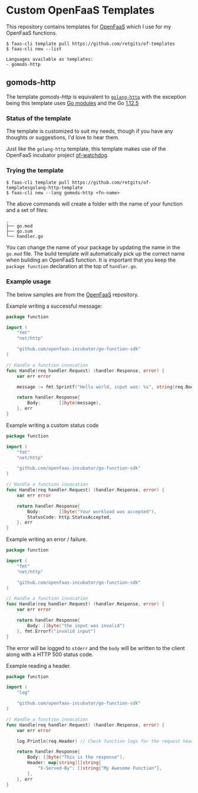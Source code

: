 # Custom OpenFaaS Templates

This repository contains templates for [OpenFaaS](https://openfaas.com) which I use for my OpenFaaS functions.

```
$ faas-cli template pull https://github.com/retgits/of-templates
$ faas-cli new --list

Languages available as templates:
- gomods-http
```

## gomods-http

The template _gomods-http_ is equivalent to [`golang-http`](https://github.com/openfaas-incubator/golang-http-template/tree/master/template/golang-http) with the exception being this template uses [Go modules](https://github.com/golang/go/wiki/Modules) and the Go [1.12.5](https://golang.org/doc/go1.12)

### Status of the template

The template is customized to suit my needs, though if you have any thoughts or suggestions, I'd love to hear them.

Just like the `golang-http` template, this template makes use of the OpenFaaS incubator project [of-watchdog](https://github.com/openfaas-incubator/of-watchdog).

### Trying the template

```
$ faas-cli template pull https://github.com/retgits/of-templatesgolang-http-template
$ faas-cli new --lang gomods-http <fn-name>
```

The above commands will create a folder with the name of your function and a set of files:

```text
.
├── go.mod
├── go.sum
└── handler.go
```

You can change the name of your package by updating the name in the `go.mod` file. The build template will automatically pick up the correct name when building an OpenFaaS function. It is important that you keep the `package function` declaration at the top of `handler.go`.

### Example usage

The below samples are from the [OpenFaaS](https://github.com/openfaas-incubator/golang-http-template) repository.

Example writing a successful message:

```go
package function

import (
	"fmt"
	"net/http"

	"github.com/openfaas-incubator/go-function-sdk"
)

// Handle a function invocation
func Handle(req handler.Request) (handler.Response, error) {
	var err error

	message := fmt.Sprintf("Hello world, input was: %s", string(req.Body))

	return handler.Response{
		Body:       []byte(message),
    }, err
}
```

Example writing a custom status code

```go
package function

import (
	"fmt"
	"net/http"

	"github.com/openfaas-incubator/go-function-sdk"
)

// Handle a function invocation
func Handle(req handler.Request) (handler.Response, error) {
	var err error

	return handler.Response{
		Body:       []byte("Your workload was accepted"),
		StatusCode: http.StatusAccepted,
	}, err
}
```

Example writing an error / failure.

```go
package function

import (
	"fmt"
	"net/http"

	"github.com/openfaas-incubator/go-function-sdk"
)

// Handle a function invocation
func Handle(req handler.Request) (handler.Response, error) {
	var err error

	return handler.Response{
        Body: []byte("the input was invalid")
	}, fmt.Errorf("invalid input")
}
```

The error will be logged to `stderr` and the `body` will be written to the client along with a HTTP 500 status code.

Example reading a header.

```go
package function

import (
	"log"

	"github.com/openfaas-incubator/go-function-sdk"
)

// Handle a function invocation
func Handle(req handler.Request) (handler.Response, error) {
	var err error

	log.Println(req.Header) // Check function logs for the request headers

	return handler.Response{
		Body: []byte("This is the response"),
		Header: map[string][]string{
			"X-Served-By": []string{"My Awesome Function"},
		},
	}, err
}
```
